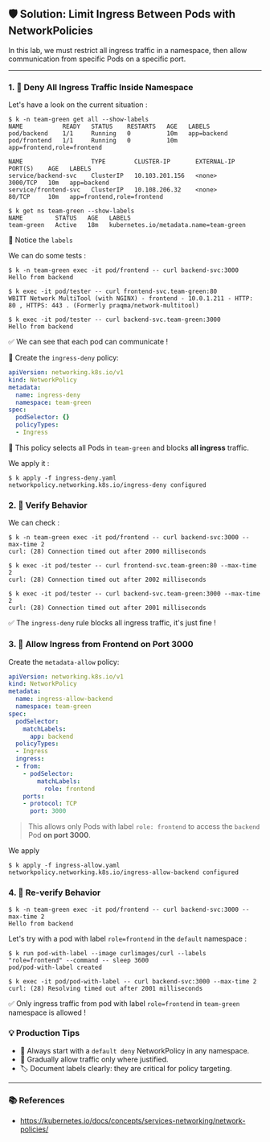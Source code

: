 ## 🛡️ Solution: Limit Ingress Between Pods with NetworkPolicies

In this lab, we must restrict all ingress traffic in a namespace, then allow communication from specific Pods on a specific port.

---

### 1. 🚫 Deny All Ingress Traffic Inside Namespace

Let's have a look on the current situation :

```
$ k -n team-green get all --show-labels 
NAME           READY   STATUS    RESTARTS   AGE   LABELS
pod/backend    1/1     Running   0          10m   app=backend
pod/frontend   1/1     Running   0          10m   app=frontend,role=frontend

NAME                   TYPE        CLUSTER-IP       EXTERNAL-IP   PORT(S)    AGE   LABELS
service/backend-svc    ClusterIP   10.103.201.156   <none>        3000/TCP   10m   app=backend
service/frontend-svc   ClusterIP   10.108.206.32    <none>        80/TCP     10m   app=frontend,role=frontend

$ k get ns team-green --show-labels 
NAME         STATUS   AGE   LABELS
team-green   Active   18m   kubernetes.io/metadata.name=team-green
```

📌 Notice the `labels`

We can do some tests :

```
$ k -n team-green exec -it pod/frontend -- curl backend-svc:3000
Hello from backend

$ k exec -it pod/tester -- curl frontend-svc.team-green:80
WBITT Network MultiTool (with NGINX) - frontend - 10.0.1.211 - HTTP: 80 , HTTPS: 443 . (Formerly praqma/network-multitool)

$ k exec -it pod/tester -- curl backend-svc.team-green:3000
Hello from backend
```

✅ We can see that each pod can communicate !


🧱  Create the `ingress-deny` policy:

```yaml
apiVersion: networking.k8s.io/v1
kind: NetworkPolicy
metadata:
  name: ingress-deny
  namespace: team-green
spec:
  podSelector: {}
  policyTypes:
  - Ingress
```

🔐 This policy selects all Pods in `team-green` and blocks **all ingress** traffic.

We apply it :

```
$ k apply -f ingress-deny.yaml 
networkpolicy.networking.k8s.io/ingress-deny configured
```

### 2. 🔎 Verify Behavior

We can check :

```
$ k -n team-green exec -it pod/frontend -- curl backend-svc:3000 --max-time 2
curl: (28) Connection timed out after 2000 milliseconds

$ k exec -it pod/tester -- curl frontend-svc.team-green:80 --max-time 2
curl: (28) Connection timed out after 2002 milliseconds

$ k exec -it pod/tester -- curl backend-svc.team-green:3000 --max-time 2
curl: (28) Connection timed out after 2001 milliseconds
```

✅ The `ingress-deny` rule blocks all ingress traffic, it's just fine !


### 3. 🎯 Allow Ingress from Frontend on Port 3000

Create the `metadata-allow` policy:
```yaml
apiVersion: networking.k8s.io/v1
kind: NetworkPolicy
metadata:
  name: ingress-allow-backend
  namespace: team-green
spec:
  podSelector:
    matchLabels:
      app: backend
  policyTypes:
  - Ingress
  ingress:
  - from:
    - podSelector:
        matchLabels:
          role: frontend
    ports:
    - protocol: TCP
      port: 3000
```
> This allows only Pods with label `role: frontend` to access the `backend` Pod **on port 3000**.

We apply 

```
$ k apply -f ingress-allow.yaml 
networkpolicy.networking.k8s.io/ingress-allow-backend configured
```

### 4. 🧪 Re-verify Behavior

```
$ k -n team-green exec -it pod/frontend -- curl backend-svc:3000 --max-time 2
Hello from backend
```

Let's try with a pod with label `role=frontend` in the `default` namespace :

```
$ k run pod-with-label --image curlimages/curl --labels "role=frontend" --command -- sleep 3600
pod/pod-with-label created

$ k exec -it pod/pod-with-label -- curl backend-svc:3000 --max-time 2
curl: (28) Resolving timed out after 2001 milliseconds
```

✅ Only ingress traffic from pod with label `role=frontend` in `team-green` namespace is allowed !

### 💡 Production Tips
- 🔐  Always start with a `default deny` NetworkPolicy in any namespace.
- 🎯  Gradually allow traffic only where justified.
- 🏷️ Document labels clearly: they are critical for policy targeting.

---

### 📚 References
- https://kubernetes.io/docs/concepts/services-networking/network-policies/

